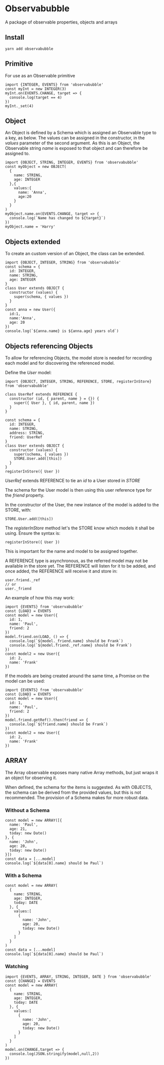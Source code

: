 # Observabubble
A package of observable properties, objects and arrays

## Install

```
yarn add observabubble
```

## Primitive

For use as an Observable primitive

```
import {INTEGER, EVENTS} from 'observabubble'
const myInt = new INTEGER(3)
myInt.on(EVENTS.CHANGE, target => {
  console.log(target == 4)
})
myInt._set(4)
```

## Object

An Object is defined by a Schema which is assigned an Observable type to a key, as below.
The values can be assigned in the constructor, in the *values* parameter of the second argument.
As this is an Object, the Observable string *name* is exposed to that object and can therefore be assigned to.

```
import {OBJECT, STRING, INTEGER, EVENTS} from 'observabubble'
const myObject = new OBJECT(
  {
    name: STRING,
    age: INTEGER
  },{
    values:{
      name: 'Anna',
      age:20
    }
  }
)
myObject.name.on(EVENTS.CHANGE, target => {
  console.log(`Name has changed to ${target}`)
})
myObject.name = 'Harry'
```


## Objects extended

To create an custom version of an Object, the class can be extended.

```
import {OBJECT, INTEGER, STRING} from 'observabubble'
const schema = {
  id: INTEGER,
  name: STRING,
  age: INTEGER
}
class User extends OBJECT {
  constructor (values) {
    super(schema, { values })
  }
}
const anna = new User({
  id:1,
  name:'Anna',
  age: 20
})
console.log(`${anna.name} is ${anna.age} years old`)
```

## Objects referencing Objects

To allow for referencing Objects, the model store is needed for recording each model and for discovering the referenced model.

Define the *User* model:
```
import {OBJECT, INTEGER, STRING, REFERENCE, STORE, registerInStore} from 'observabubble'

class UserRef extends REFERENCE {
  constructor (id, { parent, name } = {}) {
    super({ User }, { id, parent, name })
  }
}

const schema = {
  id: INTEGER,
  name: STRING,
  address: STRING,
  friend: UserRef
}
class User extends OBJECT {
  constructor (values) {
    super(schema, { values })
    STORE.User.add([this])
  }
}
registerInStore({ User })

```

*UserRef* extends REFERENCE to tie an *id* to a User stored in *STORE*

The schema for the User model is then using this user reference type for the *friend* property.

In the constructor of the User, the new instance of the model is added to the STORE, with:
```
STORE.User.add([this])
```

The *registerInStore* method let's the STORE know which models it shall be using. Ensure the syntax is:
```
registerInStore({ User })
```
This is important for the name and model to be assigned together.

A REFERENCE type is asynchronous, as the referred model may not be available in the store yet. The REFERENCE will listen for it to be added, and once added, the REFERENCE will receive it and store in:
```
user.friend._ref
// or
user._friend
```

An example of how this may work:
```
import {EVENTS} from 'observabubble'
const {LOAD} = EVENTS
const model = new User({
  id: 1,
  name: 'Paul',
  friend: 2
})
model.friend.on(LOAD, () => {
  console.log(`${model._friend.name} should be Frank`)
  console.log(`${model.friend._ref.name} should be Frank`)
})
const model2 = new User({
  id: 2,
  name: 'Frank'
})
```

If the models are being created around the same time, a Promise on the model can be used:
```
import {EVENTS} from 'observabubble'
const {LOAD} = EVENTS
const model = new User({
  id: 1,
  name: 'Paul',
  friend: 2
})
model.friend.getRef().then(friend => {
  console.log(`${friend.name} should be Frank`)
})
const model2 = new User({
  id: 2,
  name: 'Frank'
})
```

## ARRAY

The Array observable exposes many native Array methods, but just wraps it an object for observing it.

When defined, the schema for the items is suggested. As with OBJECTS, the schema can be derived from the provided values, but this is not recommended. The provision of a Schema makes for more robust data.

### Without a Schema
```
const model = new ARRAY([{
  name: 'Paul',
  age: 21,
  today: new Date()
}, {
  name: 'John',
  age: 20,
  today: new Date()
}])
const data = [...model]
console.log(`${data[0].name} should be Paul`)
```

### With a Schema

```
const model = new ARRAY(
  {
    name: STRING,
    age: INTEGER,
    today: DATE
  }, {
    values:[
      {
        name: 'John',
        age: 20,
        today: new Date()
      }
    ]
  }
)
const data = [...model]
console.log(`${data[0].name} should be Paul`)
```

### Watching

```
import {EVENTS, ARRAY, STRING, INTEGER, DATE } from 'observabubble'
const {CHANGE} = EVENTS
const model = new ARRAY(
  {
    name: STRING,
    age: INTEGER,
    today: DATE
  }, {
    values:[
      {
        name: 'John',
        age: 20,
        today: new Date()
      }
    ]
  }
)
model.on(CHANGE,target => {
  console.log(JSON.stringify(model,null,2))
})
```